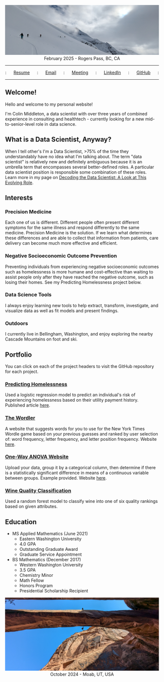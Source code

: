 <div align="center">
  <img src="images/PXL_20250215_203314428-EDIT.jpg" alt="February 2025 - Rogers Pass, BC, CA">
  <div align="center">
    February 2025 - Rogers Pass, BC, CA
  </div>
</div>

---

<div style="display: flex; justify-content: space-between; width: 100%;">
  :
  <a href="pages/resume/resume.html">Resume</a>
  :
  <a href="mailto:colindmiddleton@gmail.com">Email</a>
  :
  <a href="https://calendar.google.com/calendar/u/0/appointments/AcZssZ2Iw0lh3uQU7PqLZuOwgWHW61XgVkSWuCBdIwk=?gv=true">Meeting</a>
  :
  <a href="https://www.linkedin.com/in/colin-middleton-000/">LinkedIn</a>
  :
  <a href="https://github.com/middlec000">GitHub</a>
  :
</div>

---


## Welcome!
Hello and welcome to my personal website!

I'm Colin Middleton, a data scientist with over three years of combined experience in consulting and healthtech - currently looking for a new mid-to-senior-level role in data science.


## What is a Data Scientist, Anyway?
When I tell other's I'm a Data Scientist, >75% of the time they understandably have no idea what I'm talking about. The term "data scientist" is relatively new and definitely ambiguous because it is an umbrella term that encompasses several better-defined roles. A particular data scientist position is responsible some combination of these roles. Learn more in my page on [Decoding the Data Scientist: A Look at This Evolving Role](pages/data_scientist_role_explained/data_scientist_role_explained.md).


## Interests
### Precision Medicine
Each one of us is different. Different people often present different symptoms for the same illness and respond differently to the same medicine. Precision Medicine is the solution. If we learn what determines these differences and are able to collect that information from patients, care delivery can become much more effective and efficient.

### Negative Socioeconomic Outcome Prevention
Preventing individuals from experiencing negative socioeconomic outcomes such as homelessness is more humane and cost-effective than waiting to assist people only after they have reached the negative outcome, such as losing their homes. See my Predicting Homelessness project below.

### Data Science Tools
I always enjoy learning new tools to help extract, transform, investigate, and visualize data as well as fit models and present findings.

### Outdoors
I currently live in Bellingham, Washington, and enjoy exploring the nearby Cascade Mountains on foot and ski.


## Portfolio
You can click on each of the project headers to visit the GitHub repository for each project.

### [Predicting Homelessness](https://github.com/middlec000/SPA_predict_homelessness)
Used a logistic regression model to predict an individual's risk of experiencing homelessness based on their utility payment history. Published article [here](https://doi.org/10.1371/journal.pone.0292305).

### [The Wordler](https://github.com/middlec000/wordler)
A website that suggests words for you to use for the New York Times Wordle game based on your previous guesses and ranked by user selection of: word frequency, letter frequency, and letter position frequency. Website [here](https://app.hex.tech/60398cd0-c397-4635-a601-971b1bb7d7d2/app/bdb69a0f-db3f-426f-ac4b-5e72c89cdd8a/latest?).

### [One-Way ANOVA Website](https://github.com/middlec000/grades_vs_student_characteristic)
Upload your data, group it by a categorical column, then determine if there is a statistically significant difference in means of a continuous variable between groups. Example provided. Website [here](https://share.streamlit.io/middlec000/grades_vs_student_characteristic/main/src/main.py).

### [Wine Quality Classification](https://github.com/middlec000/wine_quality)
Used a random forest model to classify wine into one of six quality rankings based on given attributes.


## Education
- MS Applied Mathematics (June 2021)
  - Eastern Washington University
  - 4.0 GPA
  - Outstanding Graduate Award
  - Graduate Service Appointment
- BS Mathematics (December 2017)
  - Western Washington University
  - 3.5 GPA
  - Chemistry Minor
  - Math Fellow
  - Honors Program
  - Presidential Scholarship Recipient

<div align="center">
  <img src="images/PXL_20241015_170755428-EDIT2.jpg" alt="October 2024 - Moab, UT, USA">
  <div align="center">
    October 2024 - Moab, UT, USA
  </div>
</div>
